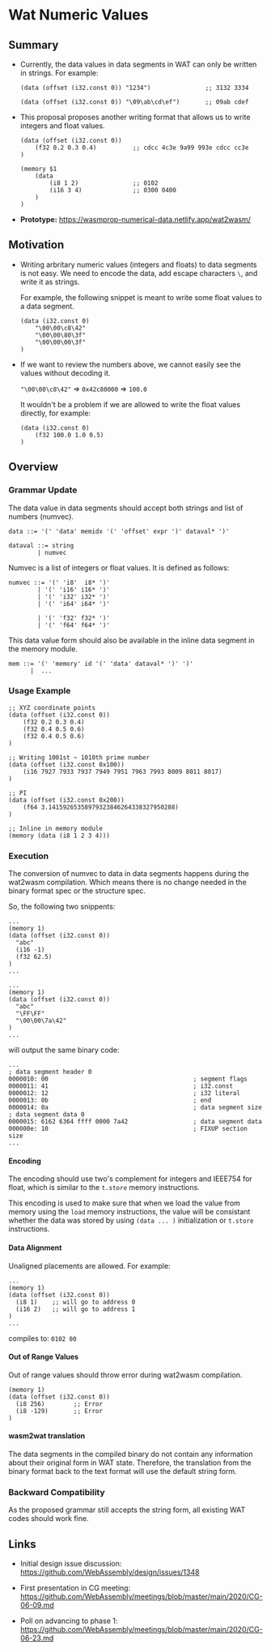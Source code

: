 # Wat Numeric Values

## Summary

* Currently, the data values in data segments in WAT can only be written in strings. 
For example:

    ```wat
    (data (offset (i32.const 0)) "1234")               ;; 3132 3334
    ```
    ```wat
    (data (offset (i32.const 0)) "\09\ab\cd\ef")       ;; 09ab cdef
    ```

* This proposal proposes another writing format that allows us to write integers and float values.

    ```wat
    (data (offset (i32.const 0))
        (f32 0.2 0.3 0.4)          ;; cdcc 4c3e 9a99 993e cdcc cc3e
    )
    ```
    ```wat
    (memory $1
        (data 
            (i8 1 2)               ;; 0102
            (i16 3 4)              ;; 0300 0400
        )
    )
    ```

* **Prototype:** https://wasmprop-numerical-data.netlify.app/wat2wasm/

## Motivation

* Writing arbritary numeric values (integers and floats) to data segments is not easy.
We need to encode the data, add escape characters `\`, and write it as strings.

    For example, the following snippet is meant to write some float values to a data segment.

    ```wat
    (data (i32.const 0)
        "\00\00\c8\42"
        "\00\00\80\3f"
        "\00\00\00\3f"
    )
    ```

* If we want to review the numbers above, we cannot easily see the values without decoding it.

    `"\00\00\c8\42"` => `0x42c80000` => `100.0`

    It wouldn't be a problem if we are allowed to write the float values directly, for example:

    ```wat
    (data (i32.const 0)
        (f32 100.0 1.0 0.5)
    )
    ```

## Overview

### Grammar Update

The data value in data segments should accept both strings and list of numbers (numvec).

```ebnf
data ::= '(' 'data' memidx '(' 'offset' expr ')' dataval* ')'

dataval ::= string
        | numvec
```

Numvec is a list of integers or float values. It is defined as follows:

```ebnf
numvec ::= '(' 'i8'  i8* ')'
        | '(' 'i16' i16* ')'
        | '(' 'i32' i32* ')'
        | '(' 'i64' i64* ')'

        | '(' 'f32' f32* ')'
        | '(' 'f64' f64* ')'
```

This data value form should also be available in the inline data segment in the memory module.

```ebnf
mem ::= '(' 'memory' id '(' 'data' dataval* ')' ')'
      |  ...
```

### Usage Example

```wat
;; XYZ coordinate points 
(data (offset (i32.const 0))
    (f32 0.2 0.3 0.4)
    (f32 0.4 0.5 0.6)
    (f32 0.4 0.5 0.6)
)

;; Writing 1001st ~ 1010th prime number
(data (offset (i32.const 0x100))
    (i16 7927 7933 7937 7949 7951 7963 7993 8009 8011 8017)
)

;; PI
(data (offset (i32.const 0x200))
    (f64 3.14159265358979323846264338327950288)
)

;; Inline in memory module
(memory (data (i8 1 2 3 4)))
```

### Execution

The conversion of numvec to data in data segments happens during the wat2wasm compilation. 
Which means there is no change needed in the binary format spec or the structure spec.

So, the following two snippents:

```wat
...
(memory 1)
(data (offset (i32.const 0))
  "abc"
  (i16 -1)
  (f32 62.5)
)
...
```
```wat
...
(memory 1)
(data (offset (i32.const 0))
  "abc"
  "\FF\FF"
  "\00\00\7a\42"
)
...
```

will output the same binary code:

```
...
; data segment header 0
0000010: 00                                        ; segment flags
0000011: 41                                        ; i32.const
0000012: 12                                        ; i32 literal
0000013: 0b                                        ; end
0000014: 0a                                        ; data segment size
; data segment data 0
0000015: 6162 6364 ffff 0000 7a42                  ; data segment data
000000e: 10                                        ; FIXUP section size
...
```

#### Encoding

The encoding should use two's complement for integers and IEEE754 for float, which is similar to the `t.store` memory instructions.

This encoding is used to make sure that when we load the value from memory using the `load` memory instructions, the value will be consistant whether the data was stored by using `(data ... )` initialization or `t.store` instructions.

#### Data Alignment

Unaligned placements are allowed. For example:

```wat
...
(memory 1)
(data (offset (i32.const 0))
  (i8 1)    ;; will go to address 0
  (i16 2)   ;; will go to address 1
)
...
```
compiles to: `0102 00`

#### Out of Range Values

Out of range values should throw error during wat2wasm compilation.

```wat
(memory 1)
(data (offset (i32.const 0))
  (i8 256)        ;; Error
  (i8 -129)       ;; Error
)
```

#### wasm2wat translation

The data segments in the compiled binary do not contain any information about their original form in WAT state.
Therefore, the translation from the binary format back to the text format will use the default string form.

### Backward Compatibility

As the proposed grammar still accepts the string form, all existing WAT codes should work fine.

## Links

* Initial design issue discussion: https://github.com/WebAssembly/design/issues/1348

* First presentation in CG meeting: https://github.com/WebAssembly/meetings/blob/master/main/2020/CG-06-09.md

* Poll on advancing to phase 1: https://github.com/WebAssembly/meetings/blob/master/main/2020/CG-06-23.md
